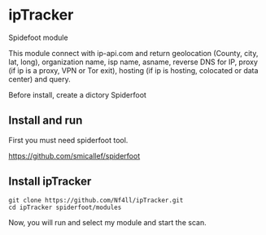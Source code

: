 # ipTracker
Spidefoot module

This module connect with ip-api.com and return geolocation (County, city, lat, long), organization name, isp name, 	asname, reverse DNS for IP, proxy (if ip is a proxy,
VPN or Tor exit), hosting (if ip is hosting, colocated or data center) and query.


Before install, create a dictory Spiderfoot

## Install and run
First you must need spiderfoot tool. 

https://github.com/smicallef/spiderfoot


## Install ipTracker
```
git clone https://github.com/Nf4ll/ipTracker.git 
cd ipTracker spiderfoot/modules
```

Now, you will run and select my module and start the scan.
